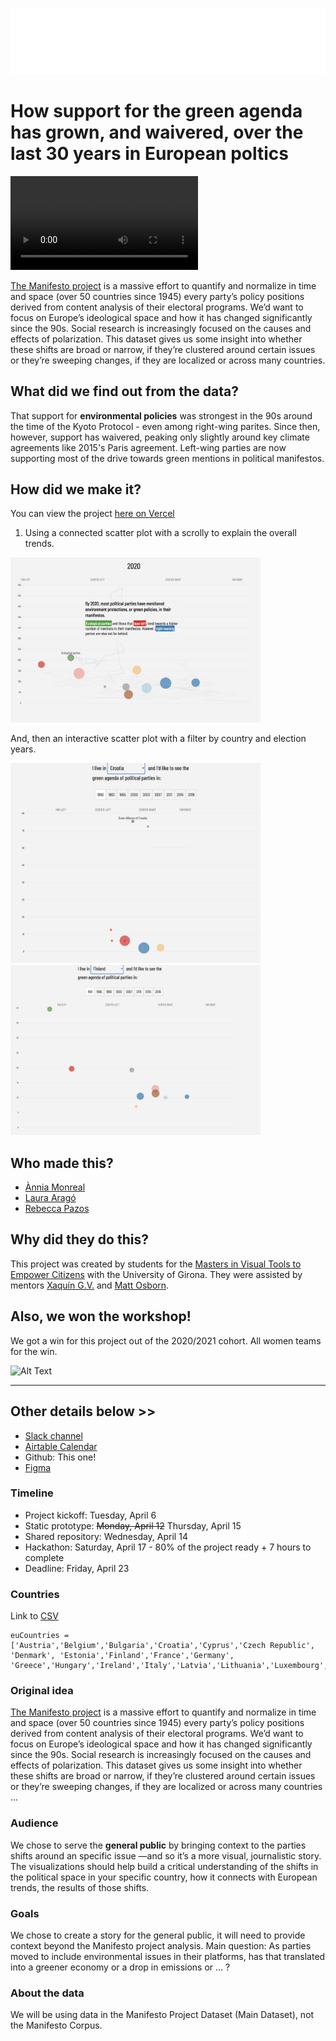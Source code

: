 
![Logo](https://github.com/vivipazos/workshop2-manifestos/blob/main/Svelte-Manifesto/public/header-white.png?raw=true)
# How support for the green agenda has grown, and waivered, over the last 30 years in European poltics
  
<video width=300 src="https://user-images.githubusercontent.com/13485334/117240496-8584cb80-ae63-11eb-9742-5bf0477072b2.mp4"></video>

[The Manifesto project](https://manifesto-project.wzb.eu/) is a massive effort to quantify and normalize in time and space (over 50 countries since 1945) every party’s policy positions derived from content analysis of their electoral programs. 
We’d want to focus on Europe’s ideological space and how it has changed significantly since the 90s. Social research is increasingly focused on the causes and effects of polarization. This dataset gives us some insight into whether these shifts are broad or narrow, if they’re clustered around certain issues or they’re sweeping changes, if they are localized or across many countries.

## What did we find out from the data?

That support for **environmental policies** was strongest in the 90s around the time of the Kyoto Protocol - even among right-wing parites. Since then, however, support has waivered, peaking only slightly around key climate agreements like 2015's Paris agreement. Left-wing parties are now supporting most of the drive towards green mentions in political manifestos.

## How did we make it?

You can view the project [here on Vercel](https://workshop2-manifestos.vercel.app/)

1. Using a connected scatter plot with a scrolly to explain the overall trends.

<img src="https://github.com/vivipazos/workshop2-manifestos/blob/main/Svelte-Manifesto/public/firstScreenshot.png?raw=true" width="400">

And, then an interactive scatter plot with a filter by country and election years.

<img src="https://github.com/vivipazos/workshop2-manifestos/blob/main/Svelte-Manifesto/public/secondScreenshot.png?raw=true" width="400">

<img src="https://github.com/vivipazos/workshop2-manifestos/blob/main/Svelte-Manifesto/public/thirdScreenshot.png?raw=true" width="400">

## Who made this?

- [Ànnia Monreal](https://github.com/lamonre)
- [Laura Aragó](https://github.com/laurarago)
- [Rebecca Pazos](https://github.com/vivipazos)

  
## Why did they do this?

This project was created by students for the [Masters in Visual Tools to Empower Citizens](http://www.mastervisualtoolsudg.com/) with the University of Girona. 
They were assisted by mentors [Xaquín G.V.](http://xocas.com/) and [Matt Osborn](https://www.linkedin.com/in/mosbrn/).

## Also, we won the workshop!
We got a win for this project out of the 2020/2021 cohort. All women teams for the win.

![Alt Text](https://media.giphy.com/media/xT8qB5nRllQYU3XSjS/giphy.gif)

---

## Other details below >>

- [Slack channel](https://mvtecworkspace.slack.com/archives/C01TCRHKWPL)
- [Airtable Calendar](https://airtable.com/shrSeMUhhLbotxQns)
- Github: This one! 
- [Figma](https://www.figma.com/file/wohbpROpknI0LRQDrGHsLo/manifesto-wireframe)

### Timeline
- Project kickoff: Tuesday, April 6
- Static prototype: ~~Monday, April 12~~ Thursday, April 15
- Shared repository: Wednesday, April 14
- Hackathon: Saturday, April 17 - 80% of the project ready + 7 hours to complete
- Deadline: Friday, April 23

### Countries
Link to [CSV](https://docs.google.com/spreadsheets/d/1VDj0Pjr_2WOjpA1MzgTKyQGtFNvlhReQyHL0YWxjzYc/edit?usp=sharing)

```
euCountries = ['Austria','Belgium','Bulgaria','Croatia','Cyprus','Czech Republic', 'Denmark', 'Estonia','Finland','France','Germany', 'Greece','Hungary','Ireland','Italy','Latvia','Lithuania','Luxembourg','Malta','Netherlands','Poland','Portugal','Romania','Slovakia','Slovenia','Spain','Sweden']
```

### Original idea
[The Manifesto project](https://manifesto-project.wzb.eu/) is a massive effort to quantify and normalize in time and space (over 50 countries since 1945) every party’s policy positions derived from content analysis of their electoral programs. 
We’d want to focus on Europe’s ideological space and how it has changed significantly since the 90s. Social research is increasingly focused on the causes and effects of polarization. This dataset gives us some insight into whether these shifts are broad or narrow, if they’re clustered around certain issues or they’re sweeping changes, if they are localized or across many countries ...

### Audience
We chose to serve the **general public** by bringing context to the parties shifts around an specific issue —and so it’s a more visual, journalistic story.
The visualizations should help build a critical understanding of the shifts in the political space in your specific country, how it connects with European trends, the results of those shifts.

### Goals
We chose to create a story for the general public, it will need to provide context beyond the Manifesto project analysis.
Main question: As parties moved to include environmental issues in their platforms, has that translated into a greener economy or a drop in emissions or ... ?

### About the data
We will be using data in the Manifesto Project Dataset (Main Dataset), not the Manifesto Corpus.

